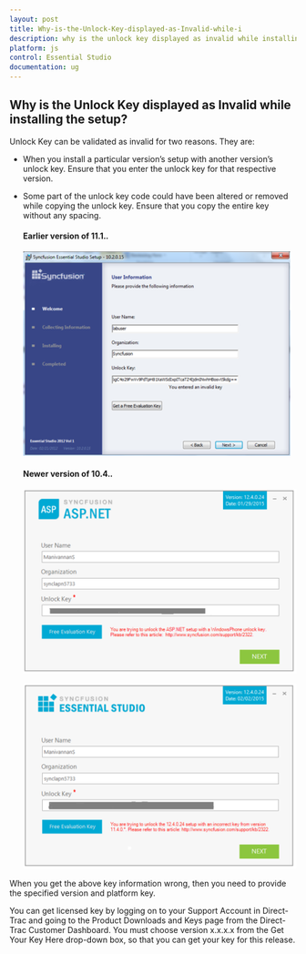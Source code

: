 ```yaml
---
layout: post
title: Why-is-the-Unlock-Key-displayed-as-Invalid-while-i
description: why is the unlock key displayed as invalid while installing the setup?
platform: js
control: Essential Studio
documentation: ug
---
```


## Why is the Unlock Key displayed as Invalid while installing the setup?

Unlock Key can be validated as invalid for two reasons. They are:

* When you install a particular version’s setup with another version’s unlock key. Ensure that you enter the unlock key for that respective version.
* Some part of the unlock key code could have been altered or removed while copying the unlock key. Ensure that you copy the entire key without any spacing. 

  #### Earlier version of 11.1.*.*

  ![](Why-is-the-Unlock-Key-displayed-as-Invalid-while-i_images/Why-is-the-Unlock-Key-displayed-as-Invalid-while-i_img1.png)

  #### Newer version of 10.4.*.*

  ![](Why-is-the-Unlock-Key-displayed-as-Invalid-while-i_images/Why-is-the-Unlock-Key-displayed-as-Invalid-while-i_img2.png)

  ![](Why-is-the-Unlock-Key-displayed-as-Invalid-while-i_images/Why-is-the-Unlock-Key-displayed-as-Invalid-while-i_img3.png)


When you get the above key information wrong, then you need to provide the specified version and platform key. 

You can get licensed key by logging on to your Support Account in Direct-Trac and going to the Product Downloads and Keys page from the Direct-Trac Customer Dashboard. You must choose version x.x.x.x from the Get Your Key Here drop-down box, so that you can get your key for this release.